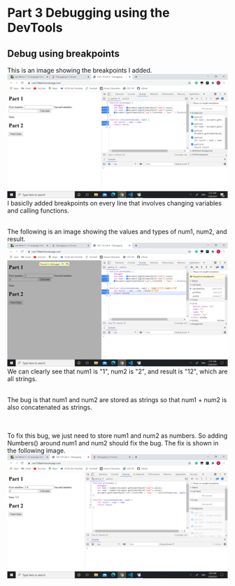 # Part 3 Debugging using the DevTools

## Debug using breakpoints

This is an image showing the breakpoints I added. ![Breakpoints](initialBreakpoints.png "List of break points") 
I basiclly added breakpoints on every line that involves changing variables and calling functions.
<br></br>

The following is an image showing the values and types of num1, num2, and result.
![Type](resultType.png "Showing values and types")
We can clearly see that num1 is "1", num2 is "2", and result is "12", which are all strings.
<br></br>

The bug is that num1 and num2 are stored as strings so that num1 + num2 is also concatenated as strings.

<br></br>
To fix this bug, we just need to store num1 and num2 as numbers. So adding Numbers() around num1 and num2 should fix the bug. The fix is shown in the following image. ![Fix](fixBug.png "Add Number")